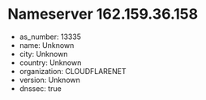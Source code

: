 # Nameserver 162.159.36.158

* as_number: 13335
* name: Unknown
* city: Unknown
* country: Unknown
* organization: CLOUDFLARENET
* version: Unknown
* dnssec: true

